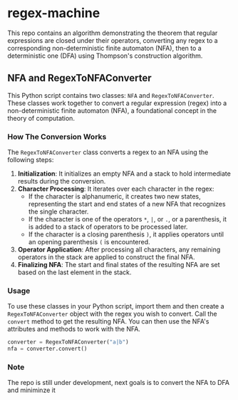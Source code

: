 # regex-machine
This repo contains an algorithm demonstrating the theorem that regular expressions are closed under their operators, converting any regex to a corresponding non-deterministic finite automaton (NFA), then to a deterministic one (DFA) using Thompson's construction algorithm.





## NFA and RegexToNFAConverter

This Python script contains two classes: `NFA` and `RegexToNFAConverter`. These classes work together to convert a regular expression (regex) into a non-deterministic finite automaton (NFA), a foundational concept in the theory of computation.

### How The Conversion Works

The `RegexToNFAConverter` class converts a regex to an NFA using the following steps:

1. **Initialization**: It initializes an empty NFA and a stack to hold intermediate results during the conversion.
2. **Character Processing**: It iterates over each character in the regex:
   - If the character is alphanumeric, it creates two new states, representing the start and end states of a new NFA that recognizes the single character.
   - If the character is one of the operators `*`, `|`, or `.`, or a parenthesis, it is added to a stack of operators to be processed later.
   - If the character is a closing parenthesis `)`, it applies operators until an opening parenthesis `(` is encountered.
3. **Operator Application**: After processing all characters, any remaining operators in the stack are applied to construct the final NFA.
4. **Finalizing NFA**: The start and final states of the resulting NFA are set based on the last element in the stack.

### Usage

To use these classes in your Python script, import them and then create a `RegexToNFAConverter` object with the regex you wish to convert. Call the `convert` method to get the resulting NFA. You can then use the NFA's attributes and methods to work with the NFA.

```python
converter = RegexToNFAConverter("a|b")
nfa = converter.convert()
```

### Note
The repo is still under development, next goals is to convert the NFA to DFA and miniminze it

